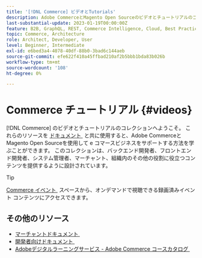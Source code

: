 ```yaml
---
title: '[!DNL Commerce] ビデオとTutorials'
description: Adobe CommerceとMagento Open Sourceのビデオとチュートリアルのコレクションです
last-substantial-update: 2023-01-19T00:00:00Z
feature: B2B, GraphQL, REST, Commerce Intelligence, Cloud, Best Practices, API Mesh, App Builder
topic: Commerce, Architecture
role: Architect, Developer, User
level: Beginner, Intermediate
exl-id: e6bed3a4-4078-40df-88b0-3bad6c144aeb
source-git-commit: efe622f410a45ffbad210af2b5bbb1bda83b026b
workflow-type: tm+mt
source-wordcount: '108'
ht-degree: 0%

---
```


# Commerce チュートリアル {#videos}

[!DNL Commerce] のビデオとチュートリアルのコレクションへようこそ。 これらのリソースを [&#x200B; ドキュメント &#x200B;](https://experienceleague.adobe.com/docs/commerce.html?lang=ja) と共に使用すると、Adobe CommerceとMagento Open Sourceを使用して e コマースビジネスをサポートする方法を学ぶことができます。 このコレクションは、バックエンド開発者、フロントエンド開発者、システム管理者、マーチャント、組織内のその他の役割に役立つコンテンツを提供するように設計されています。

<div id="recs-overview-body-1"></div>
<div id="recs-overview-body-2"></div>
<div id="recs-overview-body-3"></div>
<div id="recs-overview-body-4"></div>
<div id="recs-overview-body-5"></div>
<div id="recs-overview-body-6"></div>

>[!TIP]
>
>[Commerce イベント &#x200B;](https://experienceleague.adobe.com/docs/commerce-events/events/overview.html?lang=ja) スペースから、オンデマンドで視聴できる録画済みイベント コンテンツにアクセスできます。

## その他のリソース

- [&#x200B; マーチャントドキュメント &#x200B;](https://experienceleague.adobe.com/docs/commerce-admin/user-guides/home.html?lang=ja)
- [&#x200B; 開発者向けドキュメント &#x200B;](https://developer.adobe.com/commerce)
- [Adobeデジタルラーニングサービス - Adobe Commerce コースカタログ &#x200B;](https://learning.adobe.com/catalog.html?solution=Adobe%20Commerce)
